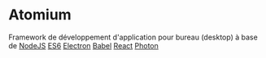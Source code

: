 # Atomium

Framework de développement d'application pour bureau (desktop) 
à base de [NodeJS] [ES6] [Electron] [Babel] [React] [Photon]

[NodeJS]: https://nodejs.org/en/
[ES6]: https://developer.mozilla.org/fr/docs/Web/JavaScript
[Electron]: http://electron.atom.io/
[Babel]: http://babeljs.io
[React]: https://facebook.github.io/react/
[Photon]: http://photonkit.com/
